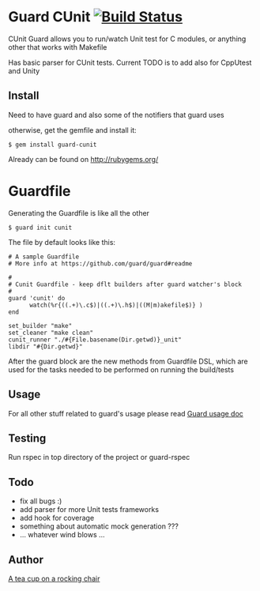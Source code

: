 
# Guard CUnit  [![Build Status](https://secure.travis-ci.org/teacup-on-rockingchair/guard-cunit.png?branch=master)](http://travis-ci.org/teacup-on-rockingchair/guard-cunit)

CUnit Guard allows you to run/watch Unit test for C modules, or anything other that works with Makefile

Has basic parser for CUnit tests. Current TODO is to add also for CppUtest and Unity

## Install

Need to have guard and also some of the notifiers that guard uses

otherwise, get the gemfile and install it:
```
$ gem install guard-cunit
```

Already can be found on http://rubygems.org/

# Guardfile

Generating the Guardfile is like all the other

```
$ guard init cunit
```

The file by default looks like this:

```
# A sample Guardfile
# More info at https://github.com/guard/guard#readme

#
# Cunit Guardfile - keep dflt builders after guard watcher's block
#
guard 'cunit' do
      watch(%r{((.+)\.c$)|((.+)\.h$)|((M|m)akefile$)} )	
end

set_builder "make"
set_cleaner "make clean"
cunit_runner "./#{File.basename(Dir.getwd)}_unit"
libdir "#{Dir.getwd}"

```

After the guard block are the new methods from Guardfile DSL, which are used for the tasks needed to be performed on running the build/tests



## Usage

For all other stuff related to guard's usage please read [Guard usage doc](https://github.com/guard/guard#readme)

Testing
-----------

Run rspec in top directory of the project or guard-rspec


Todo
-----------
- fix all bugs :)
- add parser for more Unit tests frameworks
- add hook for coverage
- something about automatic mock generation ???
- ... whatever wind blows ...

Author
----------
[A tea cup on a rocking chair](https://github.com/teacup-on-rockingchair)

